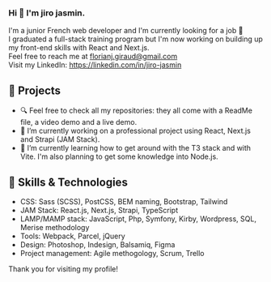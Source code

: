 ### Hi 👋 I'm jiro jasmin.
I'm a junior French web developer and I'm currently looking for a job 👔  
I graduated a full-stack training program but I'm now working on building up my front-end skills with React and Next.js.  
Feel free to reach me at florianj.giraud@gmail.com  
Visit my LinkedIn: https://linkedin.com/in/jiro-jasmin

## 🚀 Projects
- 🔍 Feel free to check all my repositories: they all come with a ReadMe file, a video demo and a live demo.
- 🔭 I’m currently working on a professional project using React, Next.js and Strapi (JAM Stack).
- 🌱 I’m currently learning how to get around with the T3 stack and with Vite. I'm also planning to get some knowledge into Node.js.

## 🔧 Skills & Technologies  
- CSS: Sass (SCSS), PostCSS, BEM naming, Bootstrap, Tailwind 
- JAM Stack: React.js, Next.js, Strapi, TypeScript
- LAMP/MAMP stack: JavaScript, Php, Symfony, Kirby, Wordpress, SQL, Merise methodology
- Tools: Webpack, Parcel, jQuery
- Design: Photoshop, Indesign, Balsamiq, Figma
- Project management: Agile methogology, Scrum, Trello


Thank you for visiting my profile!
